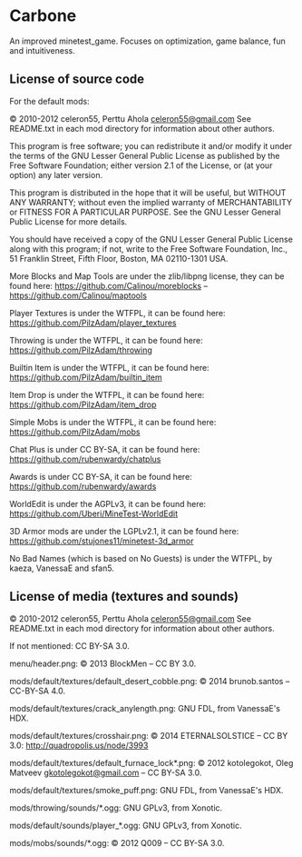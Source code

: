 Carbone
==========================================================

An improved minetest_game. Focuses on optimization, game balance, fun and intuitiveness.


License of source code
----------------------

For the default mods:

© 2010-2012 celeron55, Perttu Ahola <celeron55@gmail.com>
See README.txt in each mod directory for information about other authors.

This program is free software; you can redistribute it and/or modify
it under the terms of the GNU Lesser General Public License as published by
the Free Software Foundation; either version 2.1 of the License, or
(at your option) any later version.

This program is distributed in the hope that it will be useful,
but WITHOUT ANY WARRANTY; without even the implied warranty of
MERCHANTABILITY or FITNESS FOR A PARTICULAR PURPOSE.  See the
GNU Lesser General Public License for more details.

You should have received a copy of the GNU Lesser General Public License along
with this program; if not, write to the Free Software Foundation, Inc.,
51 Franklin Street, Fifth Floor, Boston, MA 02110-1301 USA.

More Blocks and Map Tools are under the zlib/libpng license, they can be found here: https://github.com/Calinou/moreblocks – https://github.com/Calinou/maptools

Player Textures is under the WTFPL, it can be found here: https://github.com/PilzAdam/player_textures

Throwing is under the WTFPL, it can be found here: https://github.com/PilzAdam/throwing

Builtin Item is under the WTFPL, it can be found here: https://github.com/PilzAdam/builtin_item

Item Drop is under the WTFPL, it can be found here: https://github.com/PilzAdam/item_drop

Simple Mobs is under the WTFPL, it can be found here: https://github.com/PilzAdam/mobs

Chat Plus is under CC BY-SA, it can be found here: https://github.com/rubenwardy/chatplus

Awards is under CC BY-SA, it can be found here: https://github.com/rubenwardy/awards

WorldEdit is under the AGPLv3, it can be found here: https://github.com/Uberi/MineTest-WorldEdit

3D Armor mods are under the LGPLv2.1, it can be found here: https://github.com/stujones11/minetest-3d_armor

No Bad Names (which is based on No Guests) is under the WTFPL, by kaeza, VanessaE and sfan5.


License of media (textures and sounds)
--------------------------------------
© 2010-2012 celeron55, Perttu Ahola <celeron55@gmail.com>
See README.txt in each mod directory for information about other authors.

If not mentioned: CC BY-SA 3.0.

menu/header.png: © 2013 BlockMen – CC BY 3.0.

mods/default/textures/default_desert_cobble.png: © 2014 brunob.santos – CC-BY-SA 4.0.

mods/default/textures/crack_anylength.png: GNU FDL, from VanessaE's HDX.

mods/default/textures/crosshair.png: © 2014 ETERNALSOLSTICE – CC BY 3.0: http://quadropolis.us/node/3993

mods/default/textures/default_furnace_lock*.png: © 2012 kotolegokot, Oleg Matveev <gkotolegokot@gmail.com> – CC BY-SA 3.0.

mods/default/textures/smoke_puff.png: GNU FDL, from VanessaE's HDX.

mods/throwing/sounds/*.ogg: GNU GPLv3, from Xonotic.

mods/default/sounds/player_*.ogg: GNU GPLv3, from Xonotic.

mods/mobs/sounds/*.ogg: © 2012 Q009 – CC BY-SA 3.0.
